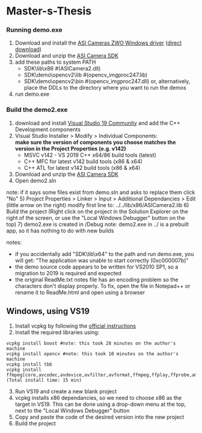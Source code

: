# Master-s-Thesis

### Running demo.exe
1) Download and install the [ASI Cameras ZWO Windows driver](https://www.zwoastro.com/downloads/windows) ([direct download](https://dl.zwoastro.com/software?app=AsiCameraDriver&region=Overseas))
2) Download and unzip the [ASI Camera SDK](https://www.zwoastro.com/downloads/developers)
3) add these paths to system PATH
	- SDK\lib\x86 				#(ASICamera2.dll)
	- SDK\demo\opencv2\lib 		#(opencv_imgproc247.lib)
	- SDK\demo\opencv2\bin		#(opencv_imgproc247.dll)
	or, alternatively, place the DDLs to the directory where you want to run the demos
4) run demo.exe


### Build the demo2.exe
1) download and install [Visual Studio 19 Community](https://visualstudio.microsoft.com/vs/older-downloads/) and add the C++ Development components
2) Visual Studio Installer > Modify > Individual Components:  
	**make sure the version of components you choose matches the version in the Project Properties (e.g. v142)**
	- MSVC v142 - VS 2019 C++ x64/86 build tools (latest)
	- C++ MFC for latest v142 build tools (x86 & x64)
	- C++ ATL for latest v142 build tools (x86 & x64)
3) Download and unzip the [ASI Camera SDK](https://www.zwoastro.com/downloads/developers)
4) Open demo2.sln

note: if it says some files exist from demo.sln and asks to replace them click "No"
5) Project Properties > Linker > Input > Additional Dependancies > Edit (little arrow on the right)
modify first line to: ../../lib/x86/ASICamera2.lib
6) Build the project (Right click on the project in the Solution Explorer on the right of the screen, or use the "Local Windows Debugger" button on the top)
7) demo2.exe is created in /Debug
note: demo2.exe in ../ is a prebuilt app, so it has nothing to do with new builds


notes:
 - if you accidentally add "SDK\lib\x64" to the path and run demo.exe, you will get: "The application was unable to start correctly (0xc000007b)"
 - the demo source code appears to be written for VS2010 SP1, so a migration to 2019 is required and expected
 - the original ReadMe.txt notes file has an encoding problem so the characters don't display properly. To fix, open the file in Notepad++ or rename it to ReadMe.html and open using a browser


## Windows, using VS19


1) Install vcpkg by following the [official instructions](https://vcpkg.io/en/getting-started.html)
2) Install the required libraries using:
```
vcpkg install boost #note: this took 28 minutes on the author's machine
vcpkg install opencv #note: this took 10 minutes on the author's machine
vcpkg install tbb
vcpkg install ffmpeg[core,avcodec,avdevice,avfilter,avformat,ffmpeg,ffplay,ffprobe,amf,opencl,x264,x265,swscale,nonfree] (Total install time: 15 min)
```
3) Run VS19 and create a new blank project
4) vcpkg installs x86 dependancies, so we need to choose x86 as the target in VS19. This can be done using a drop-down menu at the top, next to the "Local Windows Debugger" button
5) Copy and paste the code of the desired version into the new project
6) Build the project

